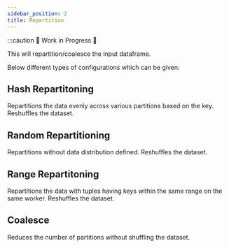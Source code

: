 ```yaml
---
sidebar_position: 2
title: Repartition
---
```


:::caution 🚧 Work in Progress 🚧

This will repartition/coalesce the input dataframe.

Below different types of configurations which can be given:

## Hash Repartitoning
Repartitions the data evenly across various partitions based on the key. Reshuffles the dataset.

## Random Repartitioning
Repartitions without data distribution defined. Reshuffles the dataset.

## Range Repartitoning
Repartitions the data with tuples having keys within the same range on the same worker. Reshuffles the dataset.

## Coalesce
Reduces the number of partitions without shuffling the dataset.
